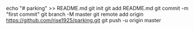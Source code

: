 echo "# parking" >> README.md
git init
git add README.md
git commit -m "first commit"
git branch -M master
git remote add origin https://github.com/rise1925/parking.git
git push -u origin master